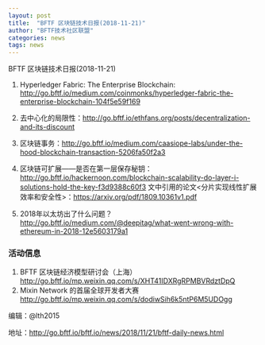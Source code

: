 ```yaml
---
layout: post
title:  "BFTF 区块链技术日报(2018-11-21)"
author: "BFTF技术社区联盟"
categories: news
tags: news
---
```


BFTF 区块链技术日报(2018-11-21)

1. Hyperledger Fabric: The Enterprise Blockchain: <http://go.bftf.io/medium.com/coinmonks/hyperledger-fabric-the-enterprise-blockchain-104f5e59f169>

2. 去中心化的局限性：<http://go.bftf.io/ethfans.org/posts/decentralization-and-its-discount>

3. 区块链事务：<http://go.bftf.io/medium.com/caasiope-labs/under-the-hood-blockchain-transaction-5206fa50f2a3>

4. 区块链可扩展——是否在第一层保存秘钥：<http://go.bftf.io/hackernoon.com/blockchain-scalability-do-layer-i-solutions-hold-the-key-f3d9388c60f3> 文中引用的论文<分片实现线性扩展效率和安全性>：<https://arxiv.org/pdf/1809.10361v1.pdf>

5. 2018年以太坊出了什么问题？<http://go.bftf.io/medium.com/@deepitag/what-went-wrong-with-ethereum-in-2018-12e5603179a1>


### 活动信息

1. BFTF 区块链经济模型研讨会（上海）http://go.bftf.io/mp.weixin.qq.com/s/XHT41IDXRgRPMBVRdztDpQ
2. Mixin Network 的首届全球开发者大赛 <http://go.bftf.io/mp.weixin.qq.com/s/dodiwSih6k5ntP6M5UDOgg>



编辑：@lth2015

地址：http://go.bftf.io/bftf.io/news/2018/11/21/bftf-daily-news.html

